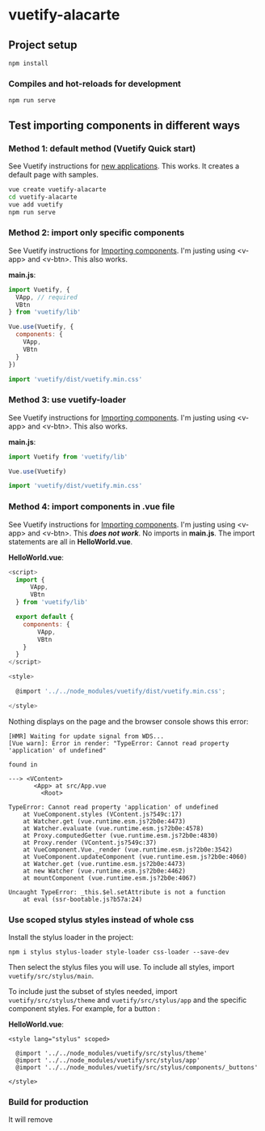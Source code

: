 # vuetify-alacarte

## Project setup
```
npm install
```

### Compiles and hot-reloads for development
```
npm run serve
```

## Test importing components in different ways

### Method 1: default method (Vuetify Quick start)

See Vuetify instructions for
[new applications](https://vuetifyjs.com/en/getting-started/quick-start#new-applications).
This works. It creates a default page with samples.

```bash
vue create vuetify-alacarte
cd vuetify-alacarte
vue add vuetify
npm run serve
```

### Method 2: import only specific components

See Vuetify instructions for
[Importing components](https://vuetifyjs.com/en/framework/a-la-carte#importing-components).
I'm justing using \<v-app> and \<v-btn>. This also works.

**main.js**:
```javascript
import Vuetify, {
  VApp, // required
  VBtn
} from 'vuetify/lib'

Vue.use(Vuetify, {
  components: {
    VApp,
    VBtn
  }
})

import 'vuetify/dist/vuetify.min.css'
```

### Method 3: use vuetify-loader

See Vuetify instructions for
[Importing components](https://vuetifyjs.com/en/framework/a-la-carte#importing-components).
I'm justing using \<v-app> and \<v-btn>. This also works.

**main.js**:
```javascript
import Vuetify from 'vuetify/lib'

Vue.use(Vuetify)

import 'vuetify/dist/vuetify.min.css'
```

### Method 4: import components in .vue file

See Vuetify instructions for
[Importing components](https://vuetifyjs.com/en/framework/a-la-carte#importing-components).
I'm justing using \<v-app> and \<v-btn>. This _**does not work**_. No imports
in **main.js**. The import statements are all in **HelloWorld.vue**.

**HelloWorld.vue**:
```javascript
<script>
  import {
      VApp,
      VBtn
  } from 'vuetify/lib'

  export default {
    components: {
        VApp,
        VBtn
    }
  }
</script>

<style>

  @import '../../node_modules/vuetify/dist/vuetify.min.css';

</style>
```

Nothing displays on the page and the browser console shows this error:

```
[HMR] Waiting for update signal from WDS...
[Vue warn]: Error in render: "TypeError: Cannot read property 'application' of undefined"

found in

---> <VContent>
       <App> at src/App.vue
         <Root>

TypeError: Cannot read property 'application' of undefined
    at VueComponent.styles (VContent.js?549c:17)
    at Watcher.get (vue.runtime.esm.js?2b0e:4473)
    at Watcher.evaluate (vue.runtime.esm.js?2b0e:4578)
    at Proxy.computedGetter (vue.runtime.esm.js?2b0e:4830)
    at Proxy.render (VContent.js?549c:37)
    at VueComponent.Vue._render (vue.runtime.esm.js?2b0e:3542)
    at VueComponent.updateComponent (vue.runtime.esm.js?2b0e:4060)
    at Watcher.get (vue.runtime.esm.js?2b0e:4473)
    at new Watcher (vue.runtime.esm.js?2b0e:4462)
    at mountComponent (vue.runtime.esm.js?2b0e:4067)

Uncaught TypeError: _this.$el.setAttribute is not a function
    at eval (ssr-bootable.js?b57a:24)
```

### Use scoped stylus styles instead of whole css

Install the stylus loader in the project:

```
npm i stylus stylus-loader style-loader css-loader --save-dev
```

Then select the stylus files you will use. To include all styles,
import `vuetify/src/stylus/main`.

To include just the subset of styles needed, import
`vuetify/src/stylus/theme` and `vuetify/src/stylus/app` and the
specific component styles. For example, for a button <v-btn>:

**HelloWorld.vue**:
```
<style lang="stylus" scoped>

  @import '../../node_modules/vuetify/src/stylus/theme'
  @import '../../node_modules/vuetify/src/stylus/app'
  @import '../../node_modules/vuetify/src/stylus/components/_buttons'

</style>
```

### Build for production

It will remove 